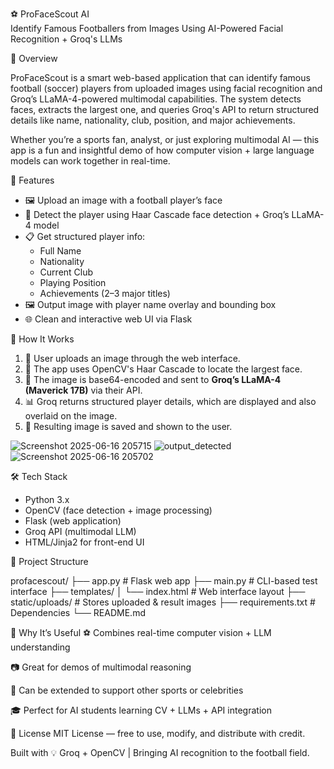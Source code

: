 ⚽ ProFaceScout AI  
Identify Famous Footballers from Images Using AI-Powered Facial Recognition + Groq's LLMs

📖 Overview

ProFaceScout is a smart web-based application that can identify famous football (soccer) players from uploaded images using facial recognition and Groq’s LLaMA-4-powered multimodal capabilities. The system detects faces, extracts the largest one, and queries Groq's API to return structured details like name, nationality, club, position, and major achievements.

Whether you’re a sports fan, analyst, or just exploring multimodal AI — this app is a fun and insightful demo of how computer vision + large language models can work together in real-time.

🚀 Features

- 🖼️ Upload an image with a football player’s face
- 🤖 Detect the player using Haar Cascade face detection + Groq’s LLaMA-4 model
- 📋 Get structured player info:
  - Full Name
  - Nationality
  - Current Club
  - Playing Position
  - Achievements (2–3 major titles)
- 🖼️ Output image with player name overlay and bounding box
- 🌐 Clean and interactive web UI via Flask

🧠 How It Works

1. 🧾 User uploads an image through the web interface.
2. 🎯 The app uses OpenCV's Haar Cascade to locate the largest face.
3. 🧠 The image is base64-encoded and sent to **Groq’s LLaMA-4 (Maverick 17B)** via their API.
4. 📊 Groq returns structured player details, which are displayed and also overlaid on the image.
5. 📁 Resulting image is saved and shown to the user.

![Screenshot 2025-06-16 205715](https://github.com/user-attachments/assets/0c442463-afbd-49c2-966e-fc01b07d82e4)
![output_detected](https://github.com/user-attachments/assets/bd7067cd-ee3e-4a1b-9e95-6d809d9a7a50)
![Screenshot 2025-06-16 205702](https://github.com/user-attachments/assets/f1587f14-f938-4668-812a-85d82e18708d)

🛠️ Tech Stack

- Python 3.x  
- OpenCV (face detection + image processing)  
- Flask (web application)  
- Groq API (multimodal LLM)  
- HTML/Jinja2 for front-end UI  

📂 Project Structure

profacescout/
├── app.py # Flask web app
├── main.py # CLI-based test interface
├── templates/
│ └── index.html # Web interface layout
├── static/uploads/ # Stores uploaded & result images
├── requirements.txt # Dependencies
└── README.md

🎯 Why It’s Useful
⚽ Combines real-time computer vision + LLM understanding

📷 Great for demos of multimodal reasoning

🧪 Can be extended to support other sports or celebrities

🎓 Perfect for AI students learning CV + LLMs + API integration

📄 License
MIT License — free to use, modify, and distribute with credit.

Built with 💡 Groq + OpenCV | Bringing AI recognition to the football field.
